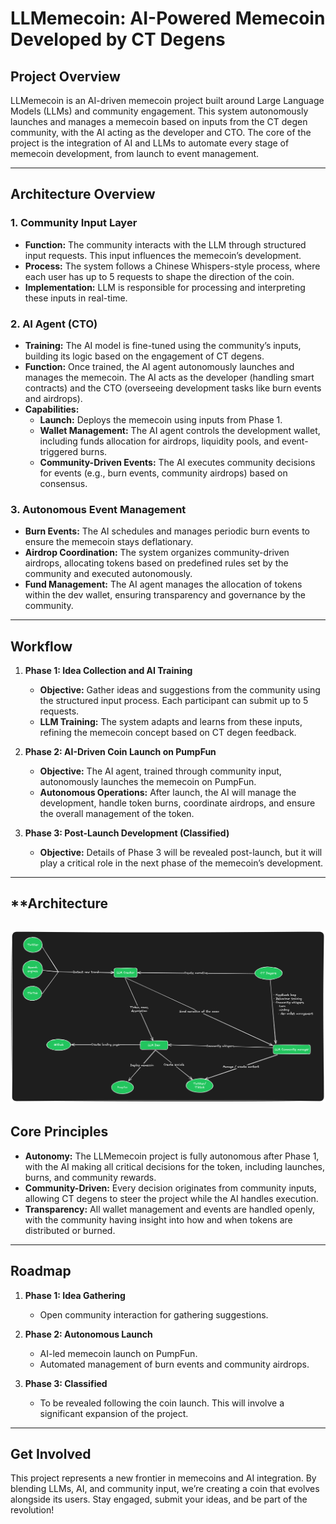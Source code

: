 # **LLMemecoin: AI-Powered Memecoin Developed by CT Degens**

## **Project Overview**

LLMemecoin is an AI-driven memecoin project built around Large Language Models (LLMs) and community engagement. This system autonomously launches and manages a memecoin based on inputs from the CT degen community, with the AI acting as the developer and CTO. The core of the project is the integration of AI and LLMs to automate every stage of memecoin development, from launch to event management.

---

## **Architecture Overview**

### 1. **Community Input Layer**
   - **Function:** The community interacts with the LLM through structured input requests. This input influences the memecoin’s development.
   - **Process:** The system follows a Chinese Whispers-style process, where each user has up to 5 requests to shape the direction of the coin.
   - **Implementation:** LLM is responsible for processing and interpreting these inputs in real-time.

### 2. **AI Agent (CTO)**
   - **Training:** The AI model is fine-tuned using the community’s inputs, building its logic based on the engagement of CT degens. 
   - **Function:** Once trained, the AI agent autonomously launches and manages the memecoin. The AI acts as the developer (handling smart contracts) and the CTO (overseeing development tasks like burn events and airdrops).
   - **Capabilities:**
     - **Launch:** Deploys the memecoin using inputs from Phase 1.
     - **Wallet Management:** The AI agent controls the development wallet, including funds allocation for airdrops, liquidity pools, and event-triggered burns.
     - **Community-Driven Events:** The AI executes community decisions for events (e.g., burn events, community airdrops) based on consensus.

### 3. **Autonomous Event Management**
   - **Burn Events:** The AI schedules and manages periodic burn events to ensure the memecoin stays deflationary.
   - **Airdrop Coordination:** The system organizes community-driven airdrops, allocating tokens based on predefined rules set by the community and executed autonomously.
   - **Fund Management:** The AI agent manages the allocation of tokens within the dev wallet, ensuring transparency and governance by the community.

---

## **Workflow**

1. **Phase 1: Idea Collection and AI Training**
   - **Objective:** Gather ideas and suggestions from the community using the structured input process. Each participant can submit up to 5 requests.
   - **LLM Training:** The system adapts and learns from these inputs, refining the memecoin concept based on CT degen feedback.
   
2. **Phase 2: AI-Driven Coin Launch on PumpFun**
   - **Objective:** The AI agent, trained through community input, autonomously launches the memecoin on PumpFun.
   - **Autonomous Operations:** After launch, the AI will manage the development, handle token burns, coordinate airdrops, and ensure the overall management of the token.

3. **Phase 3: Post-Launch Development (Classified)**
   - **Objective:** Details of Phase 3 will be revealed post-launch, but it will play a critical role in the next phase of the memecoin’s development.

---
## **Architecture
![Architecture Overview](./llmemecoin.png)
---

## **Core Principles**

- **Autonomy:** The LLMemecoin project is fully autonomous after Phase 1, with the AI making all critical decisions for the token, including launches, burns, and community rewards.
- **Community-Driven:** Every decision originates from community inputs, allowing CT degens to steer the project while the AI handles execution.
- **Transparency:** All wallet management and events are handled openly, with the community having insight into how and when tokens are distributed or burned.

---

## **Roadmap**

1. **Phase 1: Idea Gathering**
   - Open community interaction for gathering suggestions.
   
2. **Phase 2: Autonomous Launch**
   - AI-led memecoin launch on PumpFun.
   - Automated management of burn events and community airdrops.

3. **Phase 3: Classified**
   - To be revealed following the coin launch. This will involve a significant expansion of the project.

---

## **Get Involved**

This project represents a new frontier in memecoins and AI integration. By blending LLMs, AI, and community input, we’re creating a coin that evolves alongside its users. Stay engaged, submit your ideas, and be part of the revolution!
